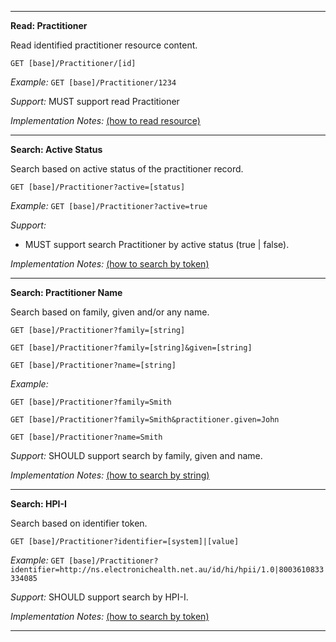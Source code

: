 -----------
**Read: Practitioner**

Read identified practitioner resource content.

`GET [base]/Practitioner/[id]`

*Example:* `GET [base]/Practitioner/1234`

*Support:* MUST support read Practitioner

*Implementation Notes:*  [(how to read resource)]

-----------
**Search: Active Status**

Search based on active status of the practitioner record.

`GET [base]/Practitioner?active=[status]`

*Example:* `GET [base]/Practitioner?active=true`

*Support:*

* MUST support search Practitioner by active status (true \| false).

*Implementation Notes:* [(how to search by token)]

-----------
**Search: Practitioner Name**

Search based on family, given and/or any name.

`GET [base]/Practitioner?family=[string]`

`GET [base]/Practitioner?family=[string]&given=[string]`

`GET [base]/Practitioner?name=[string]`

*Example:* 

`GET [base]/Practitioner?family=Smith`

`GET [base]/Practitioner?family=Smith&practitioner.given=John`

`GET [base]/Practitioner?name=Smith`

*Support:* SHOULD support search by family, given and name.

*Implementation Notes:*  [(how to search by string)]

-----------
**Search: HPI-I**

Search based on identifier token.
 
`GET [base]/Practitioner?identifier=[system]|[value]`

*Example:* `GET [base]/Practitioner?identifier=http://ns.electronichealth.net.au/id/hi/hpii/1.0|8003610833334085`

*Support:* SHOULD support search by HPI-I.

*Implementation Notes:* [(how to search by token)]

-----------

 [(how to search by reference)]: http://hl7.org/fhir/search.html#reference
 [(how to search by token)]: http://hl7.org/fhir/search.html#token
 [(how to search by date)]: http://hl7.org/fhir/search.html#date
 [(how to search by string)]: http://hl7.org/fhir/search.html#string
 [(how to search by quantity)]: http://hl7.org/fhir/search.html#quantity
 [(how to read resource)]: http://hl7.org/fhir/http.html#read
